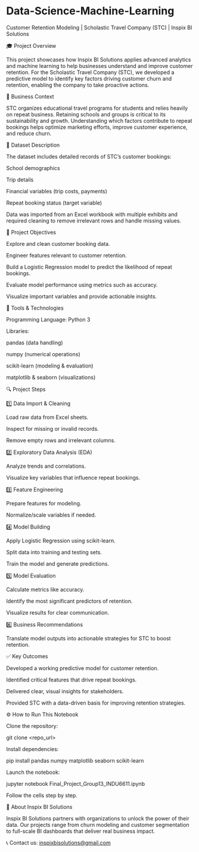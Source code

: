 # Data-Science-Machine-Learning
Customer Retention Modeling | Scholastic Travel Company (STC) | Inspix BI Solutions

🎓 Project Overview

This project showcases how Inspix BI Solutions applies advanced analytics and machine learning to help businesses understand and improve customer retention. For the Scholastic Travel Company (STC), we developed a predictive model to identify key factors driving customer churn and retention, enabling the company to take proactive actions.

🏢 Business Context

STC organizes educational travel programs for students and relies heavily on repeat business. Retaining schools and groups is critical to its sustainability and growth. Understanding which factors contribute to repeat bookings helps optimize marketing efforts, improve customer experience, and reduce churn.

📂 Dataset Description

The dataset includes detailed records of STC’s customer bookings:

School demographics

Trip details

Financial variables (trip costs, payments)

Repeat booking status (target variable)

Data was imported from an Excel workbook with multiple exhibits and required cleaning to remove irrelevant rows and handle missing values.

🎯 Project Objectives

Explore and clean customer booking data.

Engineer features relevant to customer retention.

Build a Logistic Regression model to predict the likelihood of repeat bookings.

Evaluate model performance using metrics such as accuracy.

Visualize important variables and provide actionable insights.

🧰 Tools & Technologies

Programming Language: Python 3

Libraries:

pandas (data handling)

numpy (numerical operations)

scikit-learn (modeling & evaluation)

matplotlib & seaborn (visualizations)

🔍 Project Steps

1️⃣ Data Import & Cleaning

Load raw data from Excel sheets.

Inspect for missing or invalid records.

Remove empty rows and irrelevant columns.

2️⃣ Exploratory Data Analysis (EDA)

Analyze trends and correlations.

Visualize key variables that influence repeat bookings.

3️⃣ Feature Engineering

Prepare features for modeling.

Normalize/scale variables if needed.

4️⃣ Model Building

Apply Logistic Regression using scikit-learn.

Split data into training and testing sets.

Train the model and generate predictions.

5️⃣ Model Evaluation

Calculate metrics like accuracy.

Identify the most significant predictors of retention.

Visualize results for clear communication.

6️⃣ Business Recommendations

Translate model outputs into actionable strategies for STC to boost retention.

✅ Key Outcomes

Developed a working predictive model for customer retention.

Identified critical features that drive repeat bookings.

Delivered clear, visual insights for stakeholders.

Provided STC with a data-driven basis for improving retention strategies.

⚙️ How to Run This Notebook

Clone the repository:

git clone <repo_url>

Install dependencies:

pip install pandas numpy matplotlib seaborn scikit-learn

Launch the notebook:

jupyter notebook Final_Project_Group13_INDU6611.ipynb

Follow the cells step by step.

💼 About Inspix BI Solutions

Inspix BI Solutions partners with organizations to unlock the power of their data. Our projects range from churn modeling and customer segmentation to full-scale BI dashboards that deliver real business impact.

📞 Contact us: inspixbisolutions@gmail.com
